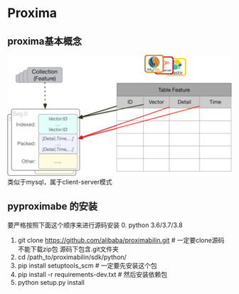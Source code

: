 # Proxima

## proxima基本概念
![proxima基本概念](img\db_mapping.png)
类似于mysql，属于client-server模式
## pyproximabe 的安装
要严格按照下面这个顺序来进行源码安装
0. python 3.6/3.7/3.8 
1. git clone https://github.com/alibaba/proximabilin.git # 一定要clone源码 不能下载zip包 源码下包含.git文件夹
2. cd /path_to/proximabilin/sdk/python/
3. pip install setuptools_scm  # 一定要先安装这个包
4. pip install -r requirements-dev.txt # 然后安装依赖包
5. python setup.py install